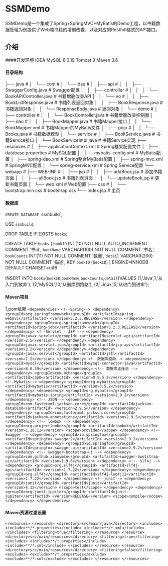 # SSMDemo
SSMDemo是一个集成了Spring+SpringMVC+MyBatis的Demo工程，以书籍数据管理为例提供了Web端书籍的增删改查，以及对应的Restfull格式的API接口。
 
## 介绍

####开发环境
IDEA
MySQL 8.0.19
Tomcat 9
Maven 3.6
#### 目录结构
├── java                                           #
│   └── com                                        #
│       └── dzq                                    #
│           ├── api                                #
│           │   ├── SwaggerConfig.java             # Swagger配置
│           │   ├── controller                     #
│           │   │   └── BookAPIController.java     # 书籍增删改查API
│           │   └── vo                             #
│           │       ├── BookListResponse.java      # 书籍列表返回对象
│           │       ├── BookResponse.java          # 书籍返回对象
│           │       └── ResponseBody.java          # 返回对象
│           └── demo                               #
│               ├── controller                     #
│               │   └── BookController.java        # 书籍增删改查控制器
│               ├── dao                            #
│               │   ├── BookMapper.java            # 书籍Mapper接口
│               │   └── BookMapper.xml             # 书籍Mapper的MyBatis文件
│               ├── pojo                           #
│               │   └── Books.java                 # 书籍数据模型
│               └── service                        #
│                   ├── BookService.java           # 书籍Service接口
│                   └── BookServiceImpl.java       # 书籍Service实现
├── resources                                      #
│   ├── applicationContext.xml                     # Spring框架配置文件
│   ├── database.properties                        # MySQL配置
│   ├── mybatis-config.xml                         # MyBatis配置
│   ├── spring-dao.xml                             # Spring整合MyBatis配置
│   ├── spring-mvc.xml                             # SpringMVC配置
│   └── spring-service.xml                         # Spring Service配置
└── webapp                                         #
    ├── WEB-INF                                    #
    │   ├── jsp                                    #
    │   │   ├── addBook.jsp                        # 添加书籍页面
    │   │   ├── allBook.jsp                        # 书籍列表页面
    │   │   └── updateBook.jsp                     # 更新书籍页面
    │   └── web.xml                                # Web配置
    ├── css                                        #
    │   └── bootstrap.min.css                      # bootstrap css
    └── index.jsp                                  # 主页
####  数据库
`CREATE DATABASE `ssmbuild`;
 
 USE `ssmbuild`;
 
 DROP TABLE IF EXISTS `books`;
 
 CREATE TABLE `books` (
   `bookID` INT(10) NOT NULL AUTO_INCREMENT COMMENT '书id',
   `bookName` VARCHAR(100) NOT NULL COMMENT '书名',
   `bookCounts` INT(11) NOT NULL COMMENT '数量',
   `detail` VARCHAR(200) NOT NULL COMMENT '描述',
   KEY `bookID` (`bookID`)
 ) ENGINE=INNODB DEFAULT CHARSET=utf8
 
 INSERT  INTO `books`(`bookID`,`bookName`,`bookCounts`,`detail`)VALUES 
 (1,'Java',1,'从入门到放弃'),
 (2,'MySQL',10,'从删库到跑路'),
 (3,'Linux',5,'从进门到进牢');
`

#### Maven项目
1,pom依赖
`
<dependencies>
        <!--Spring-->
        <dependency>
            <groupId>org.springframework</groupId>
            <artifactId>spring-webmvc</artifactId>
            <version>5.2.3.RELEASE</version>
        </dependency>
        <dependency>
            <groupId>org.springframework</groupId>
            <artifactId>spring-jdbc</artifactId>
            <version>5.2.3.RELEASE</version>
        </dependency>
        <!--Servlet - JSP -->
        <dependency>
            <groupId>javax.servlet</groupId>
            <artifactId>servlet-api</artifactId>
            <version>2.5</version>
        </dependency>
        <dependency>
            <groupId>javax.servlet.jsp</groupId>
            <artifactId>jsp-api</artifactId>
            <version>2.2</version>
        </dependency>
        <dependency>
            <groupId>javax.servlet</groupId>
            <artifactId>jstl</artifactId>
            <version>1.2</version>
        </dependency>
        <!--数据库驱动-->
        <dependency>
            <groupId>mysql</groupId>
            <artifactId>mysql-connector-java</artifactId>
            <version>8.0.19</version>
        </dependency>
        <!-- 数据库连接池 -->
        <dependency>
            <groupId>com.mchange</groupId>
            <artifactId>c3p0</artifactId>
            <version>0.9.5.2</version>
        </dependency>
        <!--Mybatis-->
        <dependency>
            <groupId>org.mybatis</groupId>
            <artifactId>mybatis</artifactId>
            <version>3.5.2</version>
        </dependency>
        <dependency>
            <groupId>org.mybatis</groupId>
            <artifactId>mybatis-spring</artifactId>
            <version>2.0.2</version>
        </dependency>
        <!-- JSON-->
        <dependency>
            <groupId>com.fasterxml.jackson.core</groupId>
            <artifactId>jackson-databind</artifactId>
            <version>2.9.5</version>
        </dependency>
        <dependency>
            <groupId>com.fasterxml.jackson.core</groupId>
            <artifactId>jackson-annotations</artifactId>
            <version>2.9.5</version>
        </dependency>
        <!-- lombok -->
        <dependency>
            <groupId>org.projectlombok</groupId>
            <artifactId>lombok</artifactId>
            <version>1.18.12</version>
            <scope>provided</scope>
        </dependency>
        <!--      Swagger-->
        <dependency>
            <groupId>io.springfox</groupId>
            <artifactId>springfox-swagger2</artifactId>
            <version>2.9.2</version>
        </dependency>
        <dependency>
            <groupId>io.springfox</groupId>
            <artifactId>springfox-swagger-ui</artifactId>
            <version>2.9.2</version>
        </dependency>
        <!-- swagger-bootstrap-ui -->
        <dependency>
            <groupId>com.github.xiaoymin</groupId>
            <artifactId>swagger-bootstrap-ui</artifactId>
            <version>1.9.6</version>
        </dependency>
        <!-- slf4j -->
        <dependency>
            <groupId>org.slf4j</groupId>
            <artifactId>slf4j-api</artifactId>
            <version>1.7.22</version>
        </dependency>
        <dependency>
            <groupId>org.slf4j</groupId>
            <artifactId>slf4j-log4j12</artifactId>
            <version>1.7.22</version>
        </dependency>
        <!--junit-->
        <dependency>
            <groupId>junit</groupId>
            <artifactId>junit</artifactId>
            <version>4.12</version>
            <scope>test</scope>
        </dependency>
        <dependency>
            <groupId>org.junit.jupiter</groupId>
            <artifactId>junit-jupiter</artifactId>
            <version>RELEASE</version>
            <scope>compile</scope>
        </dependency>
    </dependencies>
`
 #### Maven资源过滤设置
 `<resources>
              <resource>
                  <directory>src/main/java</directory>
                  <includes>
                      <include>**/*.properties</include>
                      <include>**/*.xml</include>
                  </includes>
                  <filtering>true</filtering>
              </resource>
              <resource>
                  <directory>src/main/resources</directory>
                  <filtering>true</filtering>
                  <includes>
                      <include>**/*.properties</include>
                      <include>**/*.xml</include>
                  </includes>
              </resource>
              <resource>
                  <directory>src/main/resources</directory>
                  <filtering>false</filtering>
                  <excludes>
                      <exclude>**/*.properties</exclude>
                      <exclude>**/*.xml</exclude>
                  </excludes>
              </resource>
          </resources>
          `

 
 
 
